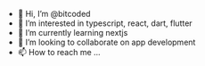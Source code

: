 - 👋 Hi, I’m @bitcoded
- 👀 I’m interested in typescript, react, dart, flutter
- 🌱 I’m currently learning nextjs
- 💞️ I’m looking to collaborate on app development
- 📫 How to reach me ...

<!---
bitcoded/bitcoded is a ✨ special ✨ repository because its `README.md` (this file) appears on your GitHub profile.
You can click the Preview link to take a look at your changes.
--->
